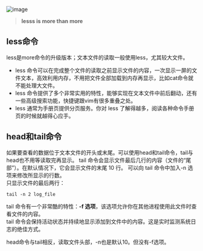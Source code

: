 ![image](https://github.com/user-attachments/assets/899255d7-0cd2-4324-b41e-46cd09322012)


> **lesss is more than more**

## less命令
less是more命令的升级版本；文本文件的读取一般使用less，尤其较大文件。  

- less 命令可以在完成整个文件的读取之前显示文件的内容，一次显示一屏的文件文本，高效利用内存，不用把文件全部加载到内存再显示，比如cat命令就不能处理大文件。
- less 命令提供了多个非常实用的特性，能够实现在文本文件中前后翻动，还有一些高级搜索功能，快捷键跟vim有很多重叠之处。
- less 通常为手册页提供分页服务。你对 less 了解得越多，阅读各种命令手册页的时候就越得心应手。

## head和tail命令
如果要查看的数据位于文本文件的开头或末尾。可以使用head和tail命令，tail与head也不用等读取完再显示。
tail 命令会显示文件最后几行的内容（文件的“尾部”）。在默认情况下，它会显示文件的末尾 10 行。
可以向 tail 命令中加入-n 选项来修改所显示的行数。  
只显示文件的最后两行：  
```
tail -n 2 log_file
```

tail 命令有一个非常酷的特性：**-f 选项**，该选项允许你在其他进程使用此文件时查看文件的内容。  
tail 命令会保持活动状态并持续地显示添加到文件中的内容。这是实时监测系统日志的绝佳方式。

head命令与tail相反，读取文件头部，-n也是默认10。但没有-f选项。
